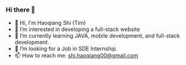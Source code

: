 ### Hi there 👋


- 👋 Hi, I'm Haoqiang Shi (Tim)
- 👀 I’m interested in developing a full-stack website
- 🌱 I’m currently learning JAVA, mobile development, and full-stack development.
- 🤔 I’m looking for a Job in SDE Internship.
- 📫 How to reach me: shi.haoqiang00@gmail.com


